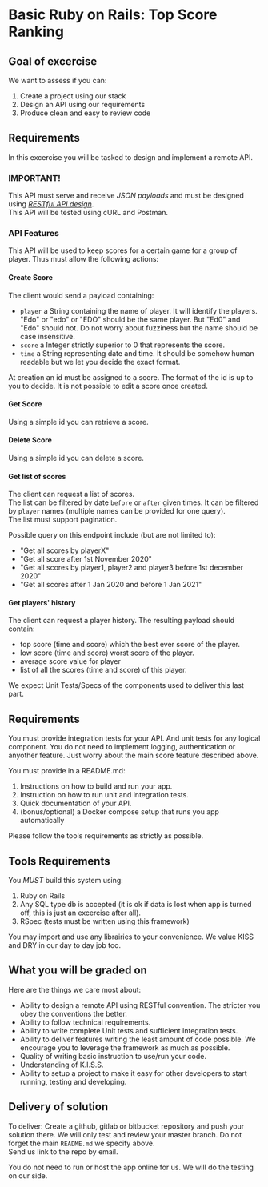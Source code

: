 # Basic Ruby on Rails: Top Score Ranking

## Goal of excercise

We want to assess if you can:
1. Create a project using our stack
2. Design an API using our requirements
3. Produce clean and easy to review code

## Requirements

In this excercise you will be tasked to design and implement a remote API.

### IMPORTANT!

This API must serve and receive *JSON payloads* and must be designed using *[RESTful API design](https://restfulapi.net/)*.   
This API will be tested using cURL and Postman.

### API Features

This API will be used to keep scores for a certain game for a group of player.
Thus must allow the following actions:

#### Create Score

The client would send a payload containing:
- `player` a String containing the name of player. It will identify the players. "Edo" or "edo" or "EDO" should be the same player. But "Ed0" and "Edo" should not. Do not worry about fuzziness but the name should be case insensitive.
- `score` a Integer strictly superior to 0 that represents the score.
- `time` a String representing date and time. It should be somehow human readable but we let you decide the exact format.

At creation an id must be assigned to a score. The format of the id is up to you to decide.
It is not possible to edit a score once created.

#### Get Score

Using a simple id you can retrieve a score.

#### Delete Score

Using a simple id you can delete a score.

#### Get list of scores

The client can request a list of scores.   
The list can be filtered by date `before` or `after` given times. It can be filtered by `player` names (multiple names can be provided for one query).   
The list must support pagination.

Possible query on this endpoint include (but are not limited to):
- "Get all scores by playerX"
- "Get all score after 1st November 2020"
- "Get all scores by player1, player2 and player3 before 1st december 2020"
- "Get all scores after 1 Jan 2020 and before 1 Jan 2021"

#### Get players' history

The client can request a player history. The resulting payload should contain:
- top score (time and score) which the best ever score of the player.
- low score (time and score) worst score of the player.
- average score value for player
- list of all the scores (time and score) of this player.

We expect Unit Tests/Specs of the components used to deliver this last part.

## Requirements

You must provide integration tests for your API. And unit tests for any logical component.
You do not need to implement logging, authentication or anyother feature. Just worry about the main score feature described above.    

You must provide in a README.md:
1. Instructions on how to build and run your app.
2. Instruction on how to run unit and integration tests.
3. Quick documentation of your API.
4. (bonus/optional) a Docker compose setup that runs you app automatically

Please follow the tools requirements as strictly as possible.

## Tools Requirements

You *MUST* build this system using:
1. Ruby on Rails
2. Any SQL type db is accepted (it is ok if data is lost when app is turned off, this is just an excercise after all).
3. RSpec (tests must be written using this framework)

You may import and use any librairies to your convenience. We value KISS and DRY in our day to day job too.

## What you will be graded on

Here are the things we care most about:
- Ability to design a remote API using RESTful convention. The stricter you obey the conventions the better.
- Ability to follow technical requirements.
- Ability to write complete Unit tests and sufficient Integration tests.
- Ability to deliver features writing the least amount of code possible. We encourage you to leverage the framework as much as possible.
- Quality of writing basic instruction to use/run your code.
- Understanding of K.I.S.S.
- Ability to setup a project to make it easy for other developers to start running, testing and developing.

## Delivery of solution

To deliver:
Create a github, gitlab or bitbucket repository and push your solution there. We will only test and review your master branch. Do not forget the main `README.md` we specify above.    
Send us link to the repo by email.   

You do not need to run or host the app online for us. We will do the testing on our side.